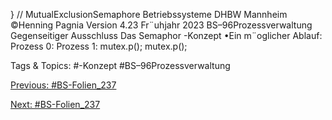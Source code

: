 } // MutualExclusionSemaphore
Betriebssysteme DHBW Mannheim ©Henning Pagnia Version 4.23 Fr¨uhjahr 2023 BS–96Prozessverwaltung Gegenseitiger Ausschluss Das Semaphor -Konzept
•Ein m¨oglicher Ablauf:
Prozess 0: Prozess 1:
mutex.p(); mutex.p();

   Tags & Topics:
   #-Konzept
   #BS–96Prozessverwaltung

[Previous: #BS-Folien_237](BS-Folien_237.md)

[Next: #BS-Folien_237](BS-Folien_237.md)